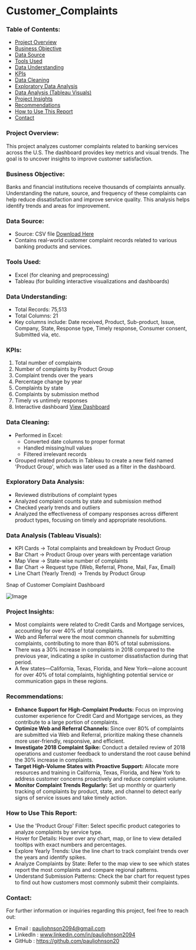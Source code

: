 # Customer_Complaints

### Table of Contents:
- [Project Overview](#project-overview)
- [Business Objective](#business-objective)
- [Data Source](#data-source)
- [Tools Used](#tools-used)
- [Data Understanding](#data-understanding)
- [KPIs](#kpis)
- [Data Cleaning](#data-cleaning)
- [Exploratory Data Analysis](#exploratory-data-analysis)
- [Data Analysis (Tableau Visuals)](#data-analysis-tableau-visuals)
- [Project Insights](#project-insights)
- [Recommendations](#recommendations)
- [How to Use This Report](#how-to-use-this-report)
- [Contact](#contact)

### Project Overview:
This project analyzes customer complaints related to banking services across the U.S. The dashboard provides key metrics and visual trends. The goal is to uncover insights to improve customer satisfaction.

### Business Objective:
Banks and financial institutions receive thousands of complaints annually. Understanding the nature, source, and frequency of these complaints can help reduce dissatisfaction and improve service quality. This analysis helps identify trends and areas for improvement.

### Data Source:
  - Source: CSV file [Download Here](https://github.com/user-attachments/files/19835801/complaints_Full.Data.csv)
  - Contains real-world customer complaint records related to various banking products and services.

### Tools Used:
  - Excel (for cleaning and preprocessing)
  - Tableau (for building interactive visualizations and dashboards)

### Data Understanding:
  - Total Records: 75,513
  - Total Columns: 21
  - Key columns include: Date received, Product, Sub-product, Issue, Company, State, Response type, Timely response, Consumer consent, Submitted via, etc.

### KPIs:
  1. Total number of complaints
  2. Number of complaints by Product Group
  3. Complaint trends over the years
  4. Percentage change by year
  5. Complaints by state
  6. Complaints by submission method
  7. Timely vs untimely responses
  8. Interactive dashboard [View Dashboard](https://github.com/user-attachments/assets/43ec0ea3-8f37-425c-b55d-17dc20956b13)

### Data Cleaning:
  - Performed in Excel:
      - Converted date columns to proper format
      - Handled missing/null values
      - Filtered irrelevant records
  - Grouped related products in Tableau to create a new field named 'Product Group', which was later used as a filter in the dashboard.

### Exploratory Data Analysis:
  - Reviewed distributions of complaint types
  - Analyzed complaint counts by state and submission method
  - Checked yearly trends and outliers
  - Analyzed the effectiveness of company responses across different product types, focusing on timely and appropriate resolutions.

### Data Analysis (Tableau Visuals):
  - KPI Cards → Total complaints and breakdown by Product Group
  - Bar Chart → Product Group over years with percentage variation
  - Map View → State-wise number of complaints
  - Bar Chart → Request type (Web, Referral, Phone, Mail, Fax, Email)
  - Line Chart (Yearly Trend) → Trends by Product Group

Snap of Customer Complaint Dashboard

![Image](https://github.com/user-attachments/assets/43ec0ea3-8f37-425c-b55d-17dc20956b13)

### Project Insights:
  - Most complaints were related to Credit Cards and Mortgage services, accounting for over 40% of total complaints.
  - Web and Referral were the most common channels for submitting complaints, contributing to more than 80% of total submissions.
  - There was a 30% increase in complaints in 2018 compared to the previous year, indicating a spike in customer dissatisfaction during that period.
  - A few states—California, Texas, Florida, and New York—alone account for over 40% of total complaints, highlighting potential service or communication gaps in these regions.

### Recommendations:
  - **Enhance Support for High-Complaint Products:** Focus on improving customer experience for Credit Card and Mortgage services, as they contribute to a large portion of complaints.
  - **Optimize Web and Referral Channels:** Since over 80% of complaints are submitted via Web and Referral, prioritize making these channels more user-friendly, responsive, and efficient.
  - **Investigate 2018 Complaint Spike:** Conduct a detailed review of 2018 operations and customer feedback to understand the root cause behind the 30% increase in complaints.
  - **Target High-Volume States with Proactive Support:** Allocate more resources and training in California, Texas, Florida, and New York to address customer concerns proactively and reduce complaint volume.
  - **Monitor Complaint Trends Regularly:** Set up monthly or quarterly tracking of complaints by product, state, and channel to detect early signs of service issues and take timely action.

### How to Use This Report:
  - Use the 'Product Group' Filter: Select specific product categories to analyze complaints by service type.
  - Hover for Details: Hover over any chart, map, or line to view detailed tooltips with exact numbers and percentages.
  - Explore Yearly Trends: Use the line chart to track complaint trends over the years and identify spikes.
  - Analyze Complaints by State: Refer to the map view to see which states report the most complaints and compare regional patterns.
  - Understand Submission Patterns: Check the bar chart for request types to find out how customers most commonly submit their complaints.

### Contact:
For further information or inquiries regarding this project, feel free to reach out:
  - Email     : pauljohnson2094@gmail.com
  - LinkedIn  : www.linkedin.com/in/pauljohnson2094
  - GitHub    : https://github.com/pauljohnson20
